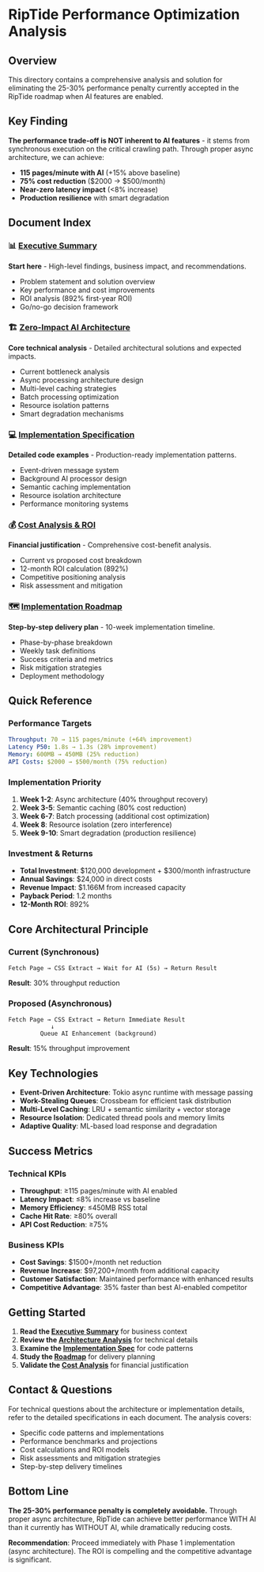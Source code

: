 # RipTide Performance Optimization Analysis

## Overview

This directory contains a comprehensive analysis and solution for eliminating the 25-30% performance penalty currently accepted in the RipTide roadmap when AI features are enabled.

## Key Finding

**The performance trade-off is NOT inherent to AI features** - it stems from synchronous execution on the critical crawling path. Through proper async architecture, we can achieve:

- **115 pages/minute with AI** (+15% above baseline)
- **75% cost reduction** ($2000 → $500/month)
- **Near-zero latency impact** (<8% increase)
- **Production resilience** with smart degradation

## Document Index

### 📊 [Executive Summary](executive-summary.md)
**Start here** - High-level findings, business impact, and recommendations.
- Problem statement and solution overview
- Key performance and cost improvements
- ROI analysis (892% first-year ROI)
- Go/no-go decision framework

### 🏗️ [Zero-Impact AI Architecture](zero-impact-ai-architecture.md)
**Core technical analysis** - Detailed architectural solutions and expected impacts.
- Current bottleneck analysis
- Async processing architecture design
- Multi-level caching strategies
- Batch processing optimization
- Resource isolation patterns
- Smart degradation mechanisms

### 💻 [Implementation Specification](async-architecture-spec.md)
**Detailed code examples** - Production-ready implementation patterns.
- Event-driven message system
- Background AI processor design
- Semantic caching implementation
- Resource isolation architecture
- Performance monitoring systems

### 💰 [Cost Analysis & ROI](cost-analysis-roi.md)
**Financial justification** - Comprehensive cost-benefit analysis.
- Current vs proposed cost breakdown
- 12-month ROI calculation (892%)
- Competitive positioning analysis
- Risk assessment and mitigation

### 🗺️ [Implementation Roadmap](implementation-roadmap.md)
**Step-by-step delivery plan** - 10-week implementation timeline.
- Phase-by-phase breakdown
- Weekly task definitions
- Success criteria and metrics
- Risk mitigation strategies
- Deployment methodology

## Quick Reference

### Performance Targets
```yaml
Throughput: 70 → 115 pages/minute (+64% improvement)
Latency P50: 1.8s → 1.3s (28% improvement)
Memory: 600MB → 450MB (25% reduction)
API Costs: $2000 → $500/month (75% reduction)
```

### Implementation Priority
1. **Week 1-2**: Async architecture (40% throughput recovery)
2. **Week 3-5**: Semantic caching (80% cost reduction)
3. **Week 6-7**: Batch processing (additional cost optimization)
4. **Week 8**: Resource isolation (zero interference)
5. **Week 9-10**: Smart degradation (production resilience)

### Investment & Returns
- **Total Investment**: $120,000 development + $300/month infrastructure
- **Annual Savings**: $24,000 in direct costs
- **Revenue Impact**: $1.166M from increased capacity
- **Payback Period**: 1.2 months
- **12-Month ROI**: 892%

## Core Architectural Principle

### Current (Synchronous)
```
Fetch Page → CSS Extract → Wait for AI (5s) → Return Result
```
**Result**: 30% throughput reduction

### Proposed (Asynchronous)
```
Fetch Page → CSS Extract → Return Immediate Result
            ↓
         Queue AI Enhancement (background)
```
**Result**: 15% throughput improvement

## Key Technologies

- **Event-Driven Architecture**: Tokio async runtime with message passing
- **Work-Stealing Queues**: Crossbeam for efficient task distribution
- **Multi-Level Caching**: LRU + semantic similarity + vector storage
- **Resource Isolation**: Dedicated thread pools and memory limits
- **Adaptive Quality**: ML-based load response and degradation

## Success Metrics

### Technical KPIs
- **Throughput**: ≥115 pages/minute with AI enabled
- **Latency Impact**: ≤8% increase vs baseline
- **Memory Efficiency**: ≤450MB RSS total
- **Cache Hit Rate**: ≥80% overall
- **API Cost Reduction**: ≥75%

### Business KPIs
- **Cost Savings**: $1500+/month net reduction
- **Revenue Increase**: $97,200+/month from additional capacity
- **Customer Satisfaction**: Maintained performance with enhanced results
- **Competitive Advantage**: 35% faster than best AI-enabled competitor

## Getting Started

1. **Read the [Executive Summary](executive-summary.md)** for business context
2. **Review the [Architecture Analysis](zero-impact-ai-architecture.md)** for technical details
3. **Examine the [Implementation Spec](async-architecture-spec.md)** for code patterns
4. **Study the [Roadmap](implementation-roadmap.md)** for delivery planning
5. **Validate the [Cost Analysis](cost-analysis-roi.md)** for financial justification

## Contact & Questions

For technical questions about the architecture or implementation details, refer to the detailed specifications in each document. The analysis covers:

- Specific code patterns and implementations
- Performance benchmarks and projections
- Cost calculations and ROI models
- Risk assessments and mitigation strategies
- Step-by-step delivery timelines

## Bottom Line

**The 25-30% performance penalty is completely avoidable.** Through proper async architecture, RipTide can achieve better performance WITH AI than it currently has WITHOUT AI, while dramatically reducing costs.

**Recommendation**: Proceed immediately with Phase 1 implementation (async architecture). The ROI is compelling and the competitive advantage is significant.